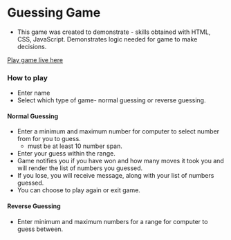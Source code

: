 # Guessing Game
- This game was created to demonstrate - skills obtained with HTML, CSS, JavaScript.
Demonstrates logic needed for game to make decisions.

[Play game live here](https://guessing-game-lls.netlify.com/)

### How to play
- Enter name
- Select which type of game- normal guessing or reverse guessing.

#### Normal Guessing
- Enter a minimum and maximum number for computer to select number from for you to guess.
  - must be at least 10 number span.
- Enter your guess within the range.
- Game notifies you if you have won and how many moves it took you and will render the list of numbers you guessed.
- If you lose, you will receive message, along with your list of numbers guessed.
- You can choose to play again or exit game.

#### Reverse Guessing
- Enter minimum and maximum numbers for a range for computer to guess between.

